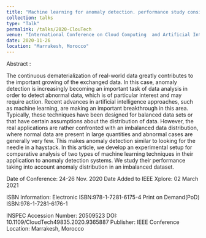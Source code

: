 ```yaml
---
title: "Machine learning for anomaly detection. performance study considering anomaly distribution in an imbalanced dataset"
collection: talks
type: "Talk"
permalink: /talks/2020-ClouTech
venue: "International Conference on Cloud Computing  and Artificial Intelligence: Technologies and Applications (CloudTech’20)"
date: 2020-11-26
location: "Marrakesh, Morocco"
---
```


Abstract :

The continuous dematerialization of real-world data greatly contributes to the important growing of the exchanged data. In this case, anomaly detection is increasingly becoming an important task of data analysis in order to detect abnormal data, which is of particular interest and may require action. Recent advances in artificial intelligence approaches, such as machine learning, are making an important breakthrough in this area. Typically, these techniques have been designed for balanced data sets or that have certain assumptions about the distribution of data. However, the real applications are rather confronted with an imbalanced data distribution, where normal data are present in large quantities and abnormal cases are generally very few. This makes anomaly detection similar to looking for the needle in a haystack. In this article, we develop an experimental setup for comparative analysis of two types of machine learning techniques in their application to anomaly detection systems. We study their performance taking into account anomaly distribution in an imbalanced dataset.

Date of Conference: 24-26 Nov. 2020
Date Added to IEEE Xplore: 02 March 2021

ISBN Information:
	Electronic ISBN:978-1-7281-6175-4
	Print on Demand(PoD) ISBN:978-1-7281-6176-1

INSPEC Accession Number: 20509523
DOI: 10.1109/CloudTech49835.2020.9365887
Publisher: IEEE
Conference Location: Marrakesh, Morocco 